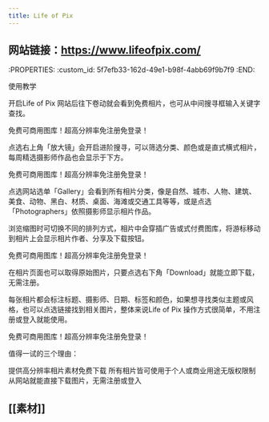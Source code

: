 ```yaml
---
title: Life of Pix
---
```


## 网站链接：https://www.lifeofpix.com/
:PROPERTIES:
:custom_id: 5f7efb33-162d-49e1-b98f-4abb69f9b7f9
:END:

使用教学

开启Life of Pix 网站后往下卷动就会看到免费相片，也可从中间搜寻框输入关键字查找。

免费可商用图库！超高分辨率免注册免登录！

点选右上角「放大镜」会开启进阶搜寻，可以筛选分类、颜色或是直式横式相片，每周精选摄影师作品也会显示于下方。

免费可商用图库！超高分辨率免注册免登录！

点选网站选单「Gallery」会看到所有相片分类，像是自然、城市、人物、建筑、美食、动物、黑白、材质、桌面、海滩或交通工具等等，或是点选「Photographers」依照摄影师显示相片作品。

浏览缩图时可切换不同的排列方式，相片中会穿插广告或式付费图库，将游标移动到相片上会显示相片作者、分享及下载按钮。

免费可商用图库！超高分辨率免注册免登录！

在相片页面也可以取得原始图片，只要点选右下角「Download」就能立即下载，无需注册。

每张相片都会标注标题、摄影师、日期、标签和颜色，如果想寻找类似主题或风格，也可以点选链接找到相关图片，整体来说Life of Pix 操作方式很简单，不用注册或登入就能使用。

免费可商用图库！超高分辨率免注册免登录！

值得一试的三个理由：

提供高分辨率相片素材免费下载
所有相片皆可使用于个人或商业用途无版权限制
从网站就能直接下载图片，无需注册或登入
## [[素材]]
